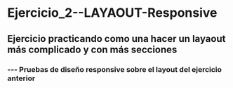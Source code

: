 # Ejercicio_2--LAYAOUT-Responsive

## Ejercicio practicando como una hacer un layaout más complicado  y con más secciones

### --- Pruebas de diseño responsive sobre el layout del ejercicio anterior
